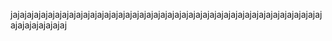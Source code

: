 jajajajajajajajajajajajajajajajajajajajajajajajajajajajajajajajajajajajajajajajajajajajajajajajajajajajaj
